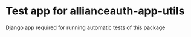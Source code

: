 # Test app for allianceauth-app-utils

Django app required for running automatic tests of this package
